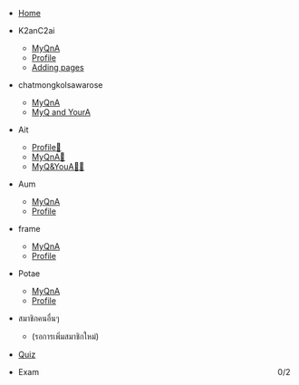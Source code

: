

- [Home](/)
- K2anC2ai

  - [MyQnA](K2anC2ai/emqna.md)
  - [Profile](K2anC2ai/profile.md)
  - [Adding pages](adding-pages.md)


- chatmongkolsawarose

  - [MyQnA](chatmongkolsawarose/kurtqna.md)
  - [MyQ and YourA](chatmongkolsawarose/kurtans.md)


- Ait
  - [Profile🤗](Ait/profile.md)
  - [MyQnA🙌](Ait/Amd.md)
  - [MyQ&YouA🤷‍♂️](Ait/MyQ&YouA.md)


- Aum

  - [MyQnA](Aum/QnA.md)
  - [Profile](Aum/profile.md)

- frame

  - [MyQnA](frame/Iframe.md)
  - [Profile](frame/profile.md)

- Potae

  - [MyQnA](potae/QnA.md)
  - [Profile](potae/profile.md)


- สมาชิกคนอื่นๆ
  - (รอการเพิ่มสมาชิกใหม่)

- [Quiz](quiz.md)
- Exam <span id="exam-score" style="float:right;">0/2</span>

